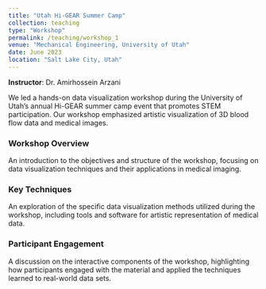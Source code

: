 ```yaml
---
title: "Utah Hi-GEAR Summer Camp"
collection: teaching
type: "Workshop"
permalink: /teaching/workshop_1
venue: "Mechanical Engineering, University of Utah"
date: June 2023
location: "Salt Lake City, Utah"
---
```


**Instructor**: Dr. Amirhossein Arzani

We led a hands-on data visualization workshop during the University of Utah’s annual Hi-GEAR summer camp event that promotes STEM participation. Our workshop emphasized artistic visualization of 3D blood flow data and medical images.

### Workshop Overview
An introduction to the objectives and structure of the workshop, focusing on data visualization techniques and their applications in medical imaging.

### Key Techniques
An exploration of the specific data visualization methods utilized during the workshop, including tools and software for artistic representation of medical data.

### Participant Engagement
A discussion on the interactive components of the workshop, highlighting how participants engaged with the material and applied the techniques learned to real-world data sets.
